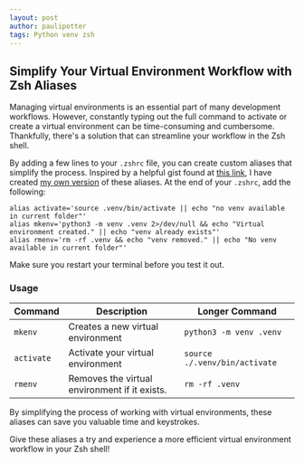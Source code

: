 ```yaml
---
layout: post
author: paulipotter
tags: Python venv zsh
---
```

## Simplify Your Virtual Environment Workflow with Zsh Aliases

Managing virtual environments is an essential part of many development workflows. However, constantly typing out the full command to activate or create a virtual environment can be time-consuming and cumbersome. Thankfully, there's a solution that can streamline your workflow in the Zsh shell.

By adding a few lines to your `.zshrc` file, you can create custom aliases that simplify the process. Inspired by a helpful gist found at [this link](https://gist.github.com/haridas/4966347), I have created [my own version](https://gist.github.com/paulipotter/3d4fe8b17ec18faad1336fbcdcc10e66) of these aliases. At the end of your `.zshrc`, add the following:
```shell
alias activate='source .venv/bin/activate || echo "no venv available in current folder"'
alias mkenv='python3 -m venv .venv 2>/dev/null && echo "Virtual environment created." || echo "venv already exists"'
alias rmenv='rm -rf .venv && echo "venv removed." || echo "No venv available in current folder"'
```
Make sure you restart your terminal before you test it out.

### Usage

| Command | Description | Longer Command |
|---|---|---|
| `mkenv` | Creates a new virtual environment | `python3 -m venv .venv` |
| `activate` | Activate your virtual environment | `source ./.venv/bin/activate`|
| `rmenv` | Removes the virtual environment if it exists. | `rm -rf .venv` |

By simplifying the process of working with virtual environments, these aliases can save you valuable time and keystrokes.

Give these aliases a try and experience a more efficient virtual environment workflow in your Zsh shell!